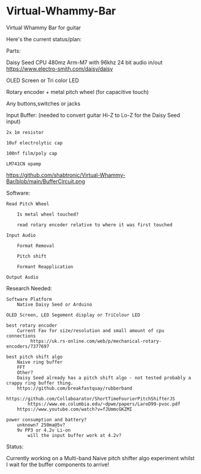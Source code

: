 # Virtual-Whammy-Bar
Virtual Whammy Bar for guitar


Here's the current status/plan:


Parts:

Daisy Seed CPU 480mz Arm-M7 with 96khz 24 bit audio in/out
https://www.electro-smith.com/daisy/daisy

OLED Screen or Tri color LED

Rotary encoder + metal pitch wheel (for capacitive touch)

Any buttons,switches or jacks

Input Buffer: (needed to convert guitar Hi-Z to Lo-Z for the Daisy Seed input)

	2x 1m resistor
 
	10uf electrolytic cap
 
	100nf film/poly cap
 
	LM741CN opamp
 
 https://github.com/shabtronic/Virtual-Whammy-Bar/blob/main/BufferCircuit.png

Software:

	Read Pitch Wheel
 
		Is metal wheel touched?
  
		read rotary encoder relative to where it was first touched
  
	Input Audio
 
		Format Removal
  
		Pitch shift
  
		Formant Reapplication
  
	Output Audio
	
Research Needed:
	
	Software Platform
		Native Daisy Seed or Arduino
	
	OLED Screen, LED Segement display or TriColour LED
	
	best rotary encoder
		Current Fav for size/resolution and small amount of cpu connections
			 https://uk.rs-online.com/web/p/mechanical-rotary-encoders/7377697
			 
	best pitch shift algo
		Naive ring buffer
		FFT
		Other?
		Daisy Seed already has a pitch shift algo - not tested probably a crappy ring buffer thing.
  		https://github.com/breakfastquay/rubberband   		
    		https://github.com/Collaboarator/ShortTimeFourierPitchShifterJS		
      		https://www.ee.columbia.edu/~dpwe/papers/LaroD99-pvoc.pdf
		https://www.youtube.com/watch?v=fJUmmcGKZMI
	
 	power consumption and battery?
		unknown? 250ma@5v?
		9v PP3 or 4.2v Li-on
			will the input buffer work at 4.2v?


Status:
		
Currently working on a Multi-band Naive pitch shifter algo experiment whilst I wait for the buffer 
components to arrive!
